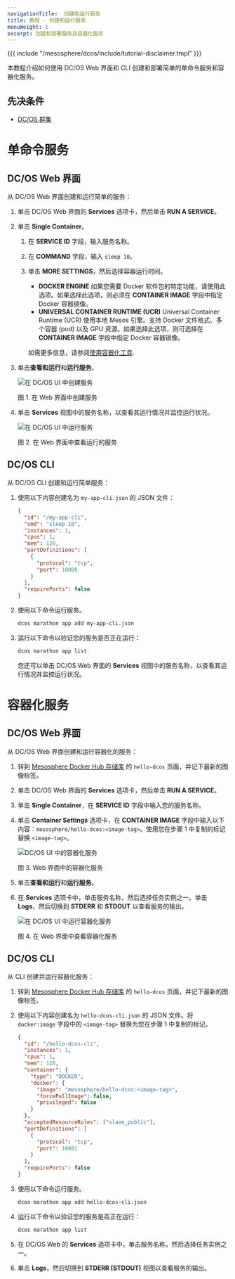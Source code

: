 ```yaml
---
navigationTitle:  创建和运行服务
title: 教程 - 创建和运行服务
menuWeight: 1
excerpt: 创建和部署服务及容器化服务
---
```


{{{ include "/mesosphere/dcos/include/tutorial-disclaimer.tmpl" }}}


本教程介绍如何使用 DC/OS Web 界面和 CLI 创建和部署简单的单命令服务和容器化服务。

## 先决条件
- [DC/OS 群集](/mesosphere/dcos/cn/2.1/installing/)

# 单命令服务

## DC/OS Web 界面

从 DC/OS Web 界面创建和运行简单的服务：

1. 单击 DC/OS Web 界面的 **Services** 选项卡，然后单击 **RUN A SERVICE**。
1. 单击 **Single Container**。

   1. 在 **SERVICE ID** 字段，输入服务名称。
   1. 在 **COMMAND** 字段，输入 `sleep 10`。
   1. 单击 **MORE SETTINGS**，然后选择容器运行时间。

      - **DOCKER ENGINE** 如果您需要 Docker 软件包的特定功能，请使用此选项。如果选择此选项，则必须在 **CONTAINER IMAGE** 字段中指定 Docker 容器镜像。
      - **UNIVERSAL CONTAINER RUNTIME (UCR)** Universal Container Runtime (UCR) 使用本地 Mesos 引擎。支持 Docker 文件格式、多个容器 (pod) 以及 GPU 资源。如果选择此选项，则可选择在 **CONTAINER IMAGE** 字段中指定 Docker 容器镜像。

      如需更多信息，请参阅[使用容器化工具](/mesosphere/dcos/cn/2.1/deploying-services/containerizers/).

1. 单击**查看和运行**和**运行服务**。

    ![在 DC/OS UI 中创建服务](/mesosphere/dcos/cn/2.1/img/deploy-svs-ui.png)

    图 1. 在 Web 界面中创建服务

1. 单击 **Services** 视图中的服务名称，以查看其运行情况并监控运行状况。

    ![在 DC/OS UI 中运行服务](/mesosphere/dcos/cn/2.1/img/GUI-Services-Running_Services_View-1_12.png)

    图 2. 在 Web 界面中查看运行的服务

## DC/OS CLI

从 DC/OS CLI 创建和运行简单服务：

1. 使用以下内容创建名为 `my-app-cli.json` 的 JSON 文件：

    ```json
    {
      "id": "/my-app-cli",
      "cmd": "sleep 10",
      "instances": 1,
      "cpus": 1,
      "mem": 128,
      "portDefinitions": [
        {
          "protocol": "tcp",
          "port": 10000
        }
      ],
      "requirePorts": false
    }
    ```

1. 使用以下命令运行服务。

    ```bash
    dcos marathon app add my-app-cli.json
    ```

1. 运行以下命令以验证您的服务是否正在运行：

    ```bash
    dcos marathon app list
    ```

    您还可以单击 DC/OS Web 界面的 **Services** 视图中的服务名称，以查看其运行情况并监控运行状况。

# 容器化服务

## DC/OS Web 界面

从 DC/OS Web 界面创建和运行容器化的服务：

1. 转到 [Mesosphere Docker Hub 存储库](https://hub.docker.com/r/mesosphere/hello-dcos/tags/) 的 `hello-dcos` 页面，并记下最新的图像标签。
1. 单击 DC/OS Web 界面的 **Services** 选项卡，然后单击 **RUN A SERVICE**。
1. 单击 **Single Container**，在 **SERVICE ID** 字段中输入您的服务名称。
1. 单击 **Container Settings** 选项卡，在 **CONTAINER IMAGE** 字段中输入以下内容：`mesosphere/hello-dcos:<image-tag>`。使用您在步骤 1 中复制的标记替换 `<image-tag>`。

    ![DC/OS UI 中的容器化服务](/mesosphere/dcos/cn/2.1/img/deploy-container-ui.png)

    图 3. Web 界面中的容器化服务

1. 单击**查看和运行**和**运行服务**。
1. 在 **Services** 选项卡中，单击服务名称，然后选择任务实例之一。单击 **Logs**，然后切换到 **STDERR** 和 **STDOUT** 以查看服务的输出。

    ![在 DC/OS UI 中运行容器化服务](/mesosphere/dcos/cn/2.1/img/container-running-ui.png)

    图 4. 在 Web 界面中查看容器化服务

## DC/OS CLI

从 CLI 创建并运行容器化服务：


1. 转到 [Mesosphere Docker Hub 存储库](https://hub.docker.com/r/mesosphere/hello-dcos/tags/) 的 `hello-dcos` 页面，并记下最新的图像标签。
1. 使用以下内容创建名为 `hello-dcos-cli.json` 的 JSON 文件。将 `docker:image` 字段中的 `<image-tag>` 替换为您在步骤 1 中复制的标记。

    ```json
    {
      "id": "/hello-dcos-cli",
      "instances": 1,
      "cpus": 1,
      "mem": 128,
      "container": {
        "type": "DOCKER",
        "docker": {
          "image": "mesosphere/hello-dcos:<image-tag>",
          "forcePullImage": false,
          "privileged": false
        }
      },
      "acceptedResourceRoles": ["slave_public"],
      "portDefinitions": [
        {
          "protocol": "tcp",
          "port": 10001
        }
      ],
      "requirePorts": false
    }
    ```

1. 使用以下命令运行服务。

    ```bash
    dcos marathon app add hello-dcos-cli.json
    ```

1. 运行以下命令以验证您的服务是否正在运行：

    ```bash
    dcos marathon app list
    ```

1. 在 DC/OS Web 的 **Services** 选项卡中，单击服务名称，然后选择任务实例之一。
1. 单击 **Logs**，然后切换到 **STDERR (STDOUT)** 视图以查看服务的输出。
